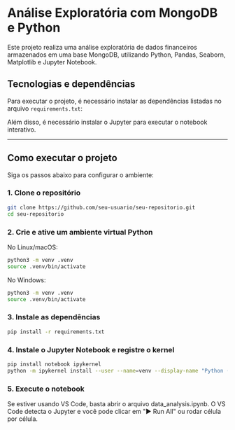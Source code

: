 # Análise Exploratória com MongoDB e Python

Este projeto realiza uma análise exploratória de dados financeiros armazenados em uma base MongoDB, utilizando Python, Pandas, Seaborn, Matplotlib e Jupyter Notebook.

## Tecnologias e dependências

Para executar o projeto, é necessário instalar as dependências listadas no arquivo `requirements.txt`:

Além disso, é necessário instalar o Jupyter para executar o notebook interativo.

---

## Como executar o projeto

Siga os passos abaixo para configurar o ambiente:

### 1. Clone o repositório

```bash
git clone https://github.com/seu-usuario/seu-repositorio.git
cd seu-repositorio
```

### 2. Crie e ative um ambiente virtual Python

No Linux/macOS:

```bash
python3 -m venv .venv
source .venv/bin/activate
```

No Windows:

```bash
python3 -m venv .venv
source .venv/bin/activate
```

### 3. Instale as dependências

```bash
pip install -r requirements.txt
```

### 4. Instale o Jupyter Notebook e registre o kernel

```bash
pip install notebook ipykernel
python -m ipykernel install --user --name=venv --display-name "Python (venv)"

```

### 5. Execute o notebook

Se estiver usando VS Code, basta abrir o arquivo data_analysis.ipynb. O VS Code detecta o Jupyter e você pode clicar em "▶ Run All" ou rodar célula por célula.
